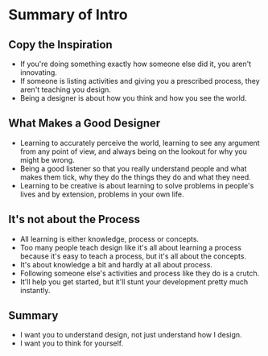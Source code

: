 
# Summary of Intro

## Copy the Inspiration

- If you're doing something exactly how someone else did it, you aren't innovating.
- If someone is listing activities and giving you a prescribed process, they aren't teaching you design.
- Being a designer is about how you think and how you see the world.

## What Makes a Good Designer

- Learning to accurately perceive the world, learning to see any argument from any point of view, and always being on the lookout for why you might be wrong.
- Being a good listener so that you really understand people and what makes them tick, why they do the things they do and what they need.
- Learning to be creative is about learning to solve problems in people's lives and by extension, problems in your own life.

## It's not about the Process

- All learning is either knowledge, process or concepts.
- Too many people teach design like it's all about learning a process because it's easy to teach a process, but it's all about the concepts.
- It's about knowledge a bit and hardly at all about process.
- Following someone else's activities and process like they do is a crutch.
- It'll help you get started, but it'll stunt your development pretty much instantly.

## Summary

- I want you to understand design, not just understand how I design.
- I want you to think for yourself.
